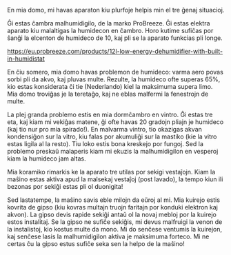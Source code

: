 En mia domo, mi havas aparaton kiu plurfoje helpis min el tre ĝenaj situacioj.

Ĝi estas ĉambra malhumidigilo, de la marko ProBreeze. Ĝi estas elektra aparato kiu malaltigas la humidecon en ĉambro. Horo kutime sufiĉas por ŝanĝi la elcenton de humideco de 10, kaj pli se la aparato funkcias pli longe.

https://eu.probreeze.com/products/12l-low-energy-dehumidifier-with-built-in-humidistat

En ĉiu somero, mia domo havas problemon de humideco: varma aero povas sorbi pli da akvo, kaj pluvas multe. Rezulte, la humideco ofte superas 65%, kio estas konsiderata ĉi tie (Nederlando) kiel la maksimuma supera limo. Mia domo troviĝas je la teretaĝo, kaj ne eblas malfermi la fenestrojn de multe.

La plej granda problemo estis en mia dormĉambro en vintro. Ĝi estas tre eta, kaj kiam mi vekiĝas matene, ĝi ofte havas 20 gradojn pliajn je humideco (kaj tio nur pro mia spirado!). En malvarma vintro, tio okazigas akvan kondensiĝon sur la vitro, kiu falas por akumuliĝi sur la mastiko (kie la vitro estas ligila al la resto). Tiu loko estis bona kreskejo por fungoj. Sed la problemo preskaŭ malaperis kiam mi ekuzis la malhumidigilon en vesperoj kiam la humideco jam altas.

Mia koramiko rimarkis ke la aparato tre utilas por sekigi vestaĵojn. Kiam la maŝino estas aktiva apud la malsekaj vestaĵoj (post lavado), la tempo kiun ili bezonas por sekiĝi estas pli ol duonigita!

Sed lastatempe, la maŝino savis eble milojn da eŭroj al mi. Mia kuirejo estis kovrita de gipso (kiu kovras multajn truojn faritajn por konduki elektron kaj akvon). La gipso devis rapide sekiĝi antaŭ ol la novaj mebloj por la kuirejo estos instalitaj. Se la gipso ne sufiĉe sekiĝis, mi devus malfruigi la venon de la instalistoj, kio kostus multe da mono. Mi do senĉese ventumis la kuirejon, kaj senĉese lasis la malhumidigilon aktiva je maksimuma forteco. Mi ne certas ĉu la gipso estus sufiĉe seka sen la helpo de la maŝino!
